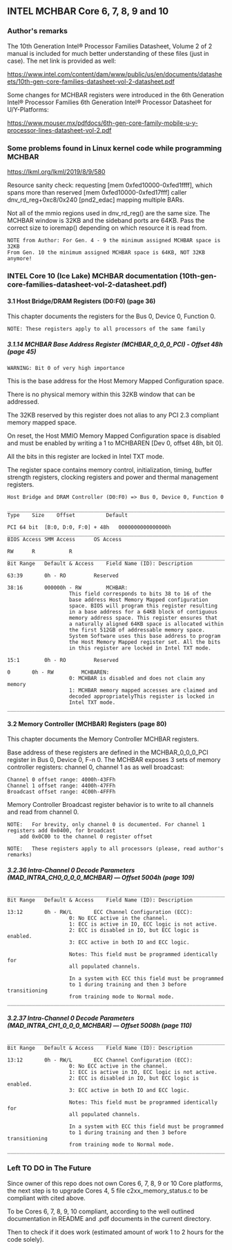 ## INTEL MCHBAR Core 6, 7, 8, 9 and 10

### Author's remarks

The 10th Generation Intel® Processor Families Datasheet, Volume 2 of 2 manual is included for
much better understanding of these files (just in case). The net link is provided as well:

https://www.intel.com/content/dam/www/public/us/en/documents/datasheets/10th-gen-core-families-datasheet-vol-2-datasheet.pdf

Some changes for MCHBAR registers were introduced in the 6th Generation Intel® Processor Families
6th Generation Intel® Processor Datasheet for U/Y-Platforms:

https://www.mouser.mx/pdfdocs/6th-gen-core-family-mobile-u-y-processor-lines-datasheet-vol-2.pdf

### Some problems found in Linux kernel code while programming MCHBAR
https://lkml.org/lkml/2019/8/9/580

Resource sanity check: requesting [mem 0xfed10000-0xfed1ffff], which spans more than reserved
[mem 0xfed10000-0xfed17fff] caller dnv_rd_reg+0xc8/0x240 [pnd2_edac] mapping multiple BARs.

Not all of the mmio regions used in dnv_rd_reg() are the same size. The MCHBAR window is 32KB
and the sideband ports are 64KB. Pass the correct size to ioremap() depending on which resource
it is read from.

	NOTE from Author: For Gen. 4 - 9 the minimum assigned MCHBAR space is 32KB
	From Gen. 10 the minimum assigned MCHBAR space is 64KB, NOT 32KB anymore!

### INTEL Core 10 (Ice Lake) MCHBAR documentation (10th-gen-core-families-datasheet-vol-2-datasheet.pdf)

#### 3.1 Host Bridge/DRAM Registers (D0:F0) (page 36)

This chapter documents the registers for the Bus 0, Device 0, Function 0.

	NOTE: These registers apply to all processors of the same family

##### 3.1.14 MCHBAR Base Address Register (MCHBAR_0_0_0_PCI) - Offset 48h (page 45)

	WARNING: Bit 0 of very high importance

This is the base address for the Host Memory Mapped Configuration space.

There is no physical memory within this 32KB window that can be addressed.

The 32KB reserved by this register does not alias to any PCI 2.3 compliant memory mapped space.

On reset, the Host MMIO Memory Mapped Configuration space is disabled and must be enabled by
writing a 1 to MCHBAREN [Dev 0, offset 48h, bit 0].

All the bits in this register are locked in Intel TXT mode.

The register space contains memory control, initialization, timing, buffer strength registers,
clocking registers and power and thermal management registers.

	Host Bridge and DRAM Controller (D0:F0) => Bus 0, Device 0, Function 0

	_____________________________________________________________________________________________
	Type	Size	Offset			Default

	PCI	64 bit	[B:0, D:0, F:0] + 48h	0000000000000000h
	_____________________________________________________________________________________________
	BIOS Access	SMM Access		OS Access

	RW		R			R
	_____________________________________________________________________________________________
	Bit Range	Default & Access	Field Name (ID): Description

	63:39		0h - RO			Reserved

	38:16		000000h - RW		MCHBAR:
						This field corresponds to bits 38 to 16 of the
						base address Host Memory Mapped configuration
						space. BIOS will program this register resulting
						in a base address for a 64KB block of contiguous
						memory address space. This register ensures that
						a naturally aligned 64KB space is allocated within
						the first 512GB of addressable memory space.
						System Software uses this base address to program
						the Host Memory Mapped register set. All the bits
						in this register are locked in Intel TXT mode.

	15:1		0h - RO			Reserved

	0		0h - RW			MCHBAREN:
						0: MCHBAR is disabled and does not claim any memory
						1: MCHBAR memory mapped accesses are claimed and
						decoded appropriatelyThis register is locked in
						Intel TXT mode.
	_____________________________________________________________________________________________

#### 3.2 Memory Controller (MCHBAR) Registers (page 80)

This chapter documents the Memory Controller MCHBAR registers.

Base address of these registers are defined in the MCHBAR_0_0_0_PCI register in Bus 0, Device 0, F-n 0.
The MCHBAR exposes 3 sets of memory controller registers: channel 0, channel 1 as as well broadcast:

	Channel 0 offset range: 4000h-43FFh
	Channel 1 offset range: 4400h-47FFh
	Broadcast offset range: 4C00h-4FFFh

Memory Controller Broadcast register behavior is to write to all channels and read from channel 0.

	NOTE:	For brevity, only channel 0 is documented. For channel 1 registers add 0x0400, for broadcast
		add 0x0C00 to the channel 0 register offset

	NOTE:	These registers apply to all processors (please, read author's remarks)

##### 3.2.36 Intra-Channel 0 Decode Parameters (MAD_INTRA_CH0_0_0_0_MCHBAR) — Offset 5004h (page 109)

	_____________________________________________________________________________________________
	Bit Range	Default & Access	Field Name (ID): Description

	13:12		0h - RW/L		ECC Channel Configuration (ECC):
						0: No ECC active in the channel.
						1: ECC is active in IO, ECC logic is not active.
						2: ECC is disabled in IO, but ECC logic is enabled.
						3: ECC active in both IO and ECC logic.

						Notes: This field must be programmed identically for
						all populated channels.

						In a system with ECC this field must be programmed
						to 1 during training and then 3 before transitioning
						from training mode to Normal mode.
	_____________________________________________________________________________________________

##### 3.2.37 Intra-Channel 0 Decode Parameters (MAD_INTRA_CH1_0_0_0_MCHBAR) — Offset 5008h (page 110)

	_____________________________________________________________________________________________
	Bit Range	Default & Access	Field Name (ID): Description

	13:12		0h - RW/L		ECC Channel Configuration (ECC):
						0: No ECC active in the channel.
						1: ECC is active in IO, ECC logic is not active.
						2: ECC is disabled in IO, but ECC logic is enabled.
						3: ECC active in both IO and ECC logic.

						Notes: This field must be programmed identically for
						all populated channels.

						In a system with ECC this field must be programmed
						to 1 during training and then 3 before transitioning
						from training mode to Normal mode.
	_____________________________________________________________________________________________

### Left TO DO in The Future

Since owner of this repo does not own Cores 6, 7, 8, 9 or 10 Core platforms, the next step is to
upgrade Cores 4, 5 file c2xx_memory_status.c to be compliant with cited above.

To be Cores 6, 7, 8, 9, 10 compliant, according to the well outlined documentation in README and
.pdf documents in the current directory.

Then to check if it does work (estimated amount of work 1 to 2 hours for the code solely).
